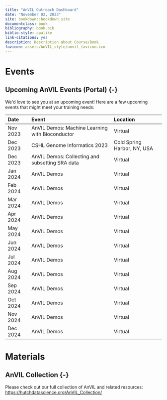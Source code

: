 ```yaml
---
title: "AnVIL Outreach Dashboard"
date: "November 02, 2023"
site: bookdown::bookdown_site
documentclass: book
bibliography: book.bib
biblio-style: apalike
link-citations: yes
description: Description about Course/Book.
favicon: assets/AnVIL_style/anvil_favicon.ico
---
```



# Events

## Upcoming AnVIL Events (Portal) {-}

We'd love to see you at an upcoming event! Here are a few upcoming events that might meet your training needs:

<table>
 <thead>
  <tr>
   <th style="text-align:left;"> Date </th>
   <th style="text-align:left;"> Event </th>
   <th style="text-align:left;"> Location </th>
  </tr>
 </thead>
<tbody>
  <tr>
   <td style="text-align:left;"> Nov 2023 </td>
   <td style="text-align:left;"> AnVIL Demos: Machine Learning with Bioconductor </td>
   <td style="text-align:left;"> Virtual </td>
  </tr>
  <tr>
   <td style="text-align:left;"> Dec 2023 </td>
   <td style="text-align:left;"> CSHL Genome Informatics 2023 </td>
   <td style="text-align:left;"> Cold Spring Harbor, NY, USA </td>
  </tr>
  <tr>
   <td style="text-align:left;"> Dec 2023 </td>
   <td style="text-align:left;"> AnVIL Demos: Collecting and subsetting SRA data </td>
   <td style="text-align:left;"> Virtual </td>
  </tr>
  <tr>
   <td style="text-align:left;"> Jan 2024 </td>
   <td style="text-align:left;"> AnVIL Demos </td>
   <td style="text-align:left;"> Virtual </td>
  </tr>
  <tr>
   <td style="text-align:left;"> Feb 2024 </td>
   <td style="text-align:left;"> AnVIL Demos </td>
   <td style="text-align:left;"> Virtual </td>
  </tr>
  <tr>
   <td style="text-align:left;"> Mar 2024 </td>
   <td style="text-align:left;"> AnVIL Demos </td>
   <td style="text-align:left;"> Virtual </td>
  </tr>
  <tr>
   <td style="text-align:left;"> Apr 2024 </td>
   <td style="text-align:left;"> AnVIL Demos </td>
   <td style="text-align:left;"> Virtual </td>
  </tr>
  <tr>
   <td style="text-align:left;"> May 2024 </td>
   <td style="text-align:left;"> AnVIL Demos </td>
   <td style="text-align:left;"> Virtual </td>
  </tr>
  <tr>
   <td style="text-align:left;"> Jun 2024 </td>
   <td style="text-align:left;"> AnVIL Demos </td>
   <td style="text-align:left;"> Virtual </td>
  </tr>
  <tr>
   <td style="text-align:left;"> Jul 2024 </td>
   <td style="text-align:left;"> AnVIL Demos </td>
   <td style="text-align:left;"> Virtual </td>
  </tr>
  <tr>
   <td style="text-align:left;"> Aug 2024 </td>
   <td style="text-align:left;"> AnVIL Demos </td>
   <td style="text-align:left;"> Virtual </td>
  </tr>
  <tr>
   <td style="text-align:left;"> Sep 2024 </td>
   <td style="text-align:left;"> AnVIL Demos </td>
   <td style="text-align:left;"> Virtual </td>
  </tr>
  <tr>
   <td style="text-align:left;"> Oct 2024 </td>
   <td style="text-align:left;"> AnVIL Demos </td>
   <td style="text-align:left;"> Virtual </td>
  </tr>
  <tr>
   <td style="text-align:left;"> Nov 2024 </td>
   <td style="text-align:left;"> AnVIL Demos </td>
   <td style="text-align:left;"> Virtual </td>
  </tr>
  <tr>
   <td style="text-align:left;"> Dec 2024 </td>
   <td style="text-align:left;"> AnVIL Demos </td>
   <td style="text-align:left;"> Virtual </td>
  </tr>
</tbody>
</table>

# Materials

## AnVIL Collection {-}

Please check out our full collection of AnVIL and related resources: https://hutchdatascience.org/AnVIL_Collection/

